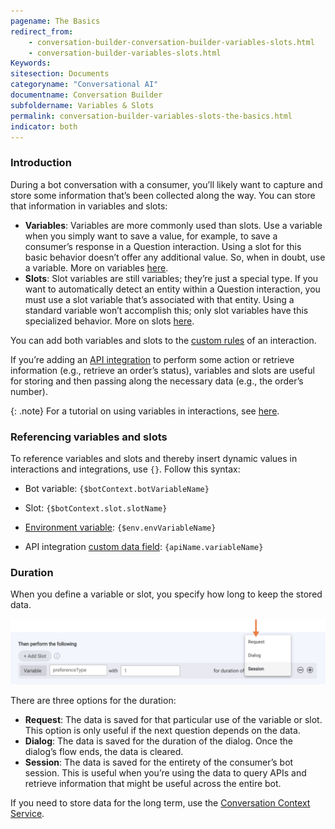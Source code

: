 ```yaml
---
pagename: The Basics
redirect_from:
    - conversation-builder-conversation-builder-variables-slots.html
    - conversation-builder-variables-slots.html
Keywords:
sitesection: Documents
categoryname: "Conversational AI"
documentname: Conversation Builder
subfoldername: Variables & Slots
permalink: conversation-builder-variables-slots-the-basics.html
indicator: both
---
```


### Introduction

During a bot conversation with a consumer, you’ll likely want to capture and store some information that’s been collected along the way. You can store that information in variables and slots:

* **Variables**: Variables are more commonly used than slots. Use a variable when you simply want to save a value, for example, to save a consumer’s response in a Question interaction. Using a slot for this basic behavior doesn’t offer any additional value. So, when in doubt, use a variable. More on variables [here](conversation-builder-variables-slots-variables.html).
* **Slots**: Slot variables are still variables; they’re just a special type. If you want to automatically detect an entity within a Question interaction, you must use a slot variable that’s associated with that entity. Using a standard variable won’t accomplish this; only slot variables have this specialized behavior. More on slots [here](conversation-builder-variables-slots-slots.html).

You can add both variables and slots to the [custom rules](conversation-builder-interactions-configuration-next-action.html#custom-rules) of an interaction.

If you’re adding an [API integration](conversation-builder-integrations-api-integrations.html) to perform some action or retrieve information (e.g., retrieve an order’s status), variables and slots are useful for storing and then passing along the necessary data (e.g., the order’s number).

{: .note}
For a tutorial on using variables in interactions, see [here](tutorials-guides-getting-started-with-bot-building-integrations.html).

### Referencing variables and slots
To reference variables and slots and thereby insert dynamic values in interactions and integrations, use `{}`. Follow this syntax:

  * Bot variable: `{$botContext.botVariableName}`

  * Slot: `{$botContext.slot.slotName}`

  * [Environment variable](conversation-builder-environment-variables.html): `{$env.envVariableName}`

  * API integration [custom data field](conversation-builder-integrations-integration-basics.html#process-api-results-with-custom-data-fields): `{apiName.variableName}`

### Duration

When you define a variable or slot, you specify how long to keep the stored data.

<img width="800" src="img/ConvoBuilder/variablesSlotsDuration.png">

There are three options for the duration:

* **Request**: The data is saved for that particular use of the variable or slot. This option is only useful if the next question depends on the data.
* **Dialog**: The data is saved for the duration of the dialog. Once the dialog’s flow ends, the data is cleared.
* **Session**: The data is saved for the entirety of the consumer’s bot session. This is useful when you’re using the data to query APIs and retrieve information that might be useful across the entire bot.

If you need to store data for the long term, use the [Conversation Context Service](conversation-builder-scripting-functions-manage-the-conversation-context-service.html).
